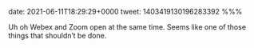 date: 2021-06-11T18:29:29+0000
tweet: 1403419130196283392
%%%

Uh oh Webex and Zoom open at the same time. Seems like one of those things that shouldn’t be done.
